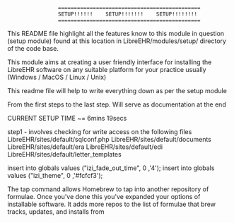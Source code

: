                     =============================================
                    SETUP!!!!!!    SETUP!!!!!!!    SETUP!!!!!!!!
                    =============================================
This README file highlight all the features know to this module in question (setup module) found at this
location in LibreEHR/modules/setup/ directory of the code base.


This module aims at creating a user friendly interface for installing the LibreEHR software on any suitable
platform for your practice usually (Windows / MacOS / Linux / Unix)





This readme file will help to write everything down as per the setup module

From the first steps to the last step. Will serve as documentation at the end



CURRENT SETUP TIME ~= 6mins 19secs

step1 - involves checking for write access on the following files 
LibreEHR/sites/default/sqlconf.php
LibreEHR/sites/default/documents
LibreEHR/sites/default/era
LibreEHR/sites/default/edi
LibreEHR/sites/default/letter_templates

insert into globals values ("izi_fade_out_time", 0 ,'4');
insert into globals values ("izi_theme", 0 ,'#fcfcf3');


The tap command allows Homebrew to tap into another repository of formulae. 
Once you've done this you've expanded your options of installable software. It
adds more repos to the list of formulae that brew tracks, updates, and installs from


